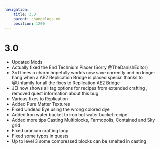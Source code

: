```yaml
---
navigation:
    title: 3.0
    parent: changelogs.md
    position: 1200
---
```


# 3.0
- Updated Mods
- Actually fixed the End Technium Placer (Sorry @TheDanishEditor)
- 3rd times a charm hopefully worlds now save correctly and no longer hang when a AE2 Replication Bridge is placed special thanks to @Unfamily for all the fixes to Replication AE2 Bridge
- JEI now shows all tag options for recipes from extended crafting , removed quest information about this bug
- Various fixes to Replication
- Added Pure Matter Textures
- Fixed Undead Eye using the wrong colored dye
- Added Iron water bucket to iron hot water bucket recipe
- Added more tips Casting Multiblocks, Farmopolis, Contained and Sky grid
- Fixed uranium crafting loop
- Fixed some typos in quests
- Up to level 3 some compressed blocks can be smelted in casting